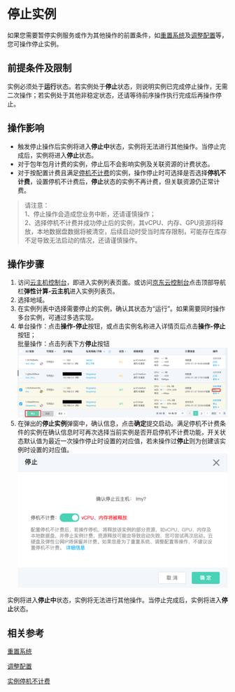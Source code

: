 # 停止实例

如果您需要暂停实例服务或作为其他操作的前置条件，如[重置系统](https://docs.jdcloud.com/virtual-machines/rebuild-instance)及[调整配置](https://docs.jdcloud.com/virtual-machines/resize-instance)等，您可操作停止实例。

## 前提条件及限制

实例必须处于**运行**状态。若实例处于**停止**状态，则说明实例已完成停止操作，无需二次操作；若实例处于其他非稳定状态，还请等待前序操作执行完成后再操作停止。
	

## 操作影响

* 触发停止操作后实例将进入**停止中**状态，实例将无法进行其他操作。当停止完成后，实例将进入**停止**状态。
* 对于包年包月计费的实例，停止后不会影响实例及关联资源的计费状态。
* 对于按配置计费且满足[停机不计费](https://docs.jdcloud.com/virtual-machines/uncharged_for_stopped_vm)的实例，操作停止时可选择是否选择**停机不计费**，设置停机不计费后，**停止**状态的实例不再计费，但关联资源仍正常计费。

>请注意：<br> 1、停止操作会造成您业务中断，还请谨慎操作；<br>2、选择停机不计费并成功停止后的实例，其vCPU、内存、GPU资源将释放，本地数据盘数据将被清空，后续启动时受当时库存限制，可能存在库存不足导致无法启动的情况，还请谨慎操作。


## 操作步骤
1. 访问[云主机控制台](https://cns-console.jdcloud.com/host/compute/list)，即进入实例列表页面。或访问[京东云控制台](https://console.jdcloud.com)点击顶部导航栏**弹性计算-云主机**进入实例列表页。
2. 选择地域。
3. 在实例列表中选择需要停止的实例，确认其状态为“运行”。如果需要同时操作多台实例，可通过多选实现。
4. 单台操作：点击**操作-停止**按钮，或点击实例名称进入详情页后点击**操作-停止**按钮；
<br>批量操作：点击列表下方**停止**按钮
![](../../../../../image/vm/stopinstance1.jpeg)
5. 在弹出的**停止实例**弹窗中，确认信息，点击**确定**提交启动。满足停机不计费条件的实例在确认信息时可再次选择当前实例是否开启停机不计费功能，开关状态默认值为最近一次操作停止时设置的对应值，若未操作过**停止**则为创建该实例时设置的对应值。<div align="center"><img src="../../../../../image/vm/stopinstance-2.png"></div>

实例将进入**停止中**状态，实例将无法进行其他操作。当停止完成后，实例将进入**停止**状态。


## 相关参考

[重置系统](https://docs.jdcloud.com/virtual-machines/rebuild-instance)

[调整配置](https://docs.jdcloud.com/virtual-machines/resize-instance)

[实例停机不计费](https://docs.jdcloud.com/virtual-machines/uncharged_for_stopped_vm)
